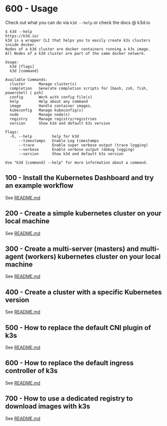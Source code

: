 # 600 - Usage

Check out what you can do via ```k3d --help``` or check the docs @ k3d.io

```
$ k3d --help
https://k3d.io/
k3d is a wrapper CLI that helps you to easily create k3s clusters inside docker.
Nodes of a k3d cluster are docker containers running a k3s image.
All Nodes of a k3d cluster are part of the same docker network.

Usage:
  k3d [flags]
  k3d [command]

Available Commands:
  cluster      Manage cluster(s)
  completion   Generate completion scripts for [bash, zsh, fish, powershell | psh]
  config       Work with config file(s)
  help         Help about any command
  image        Handle container images.
  kubeconfig   Manage kubeconfig(s)
  node         Manage node(s)
  registry     Manage registry/registries
  version      Show k3d and default k3s version

Flags:
  -h, --help         help for k3d
      --timestamps   Enable Log timestamps
      --trace        Enable super verbose output (trace logging)
      --verbose      Enable verbose output (debug logging)
      --version      Show k3d and default k3s version

Use "k3d [command] --help" for more information about a command.
```

## 100 - Install the Kubernetes Dashboard and try an example workflow

See [README.md](./100/README.md)

## 200 - Create a simple kubernetes cluster on your local machine

See [README.md](./200/README.md)

## 300 - Create a multi-server (masters) and multi-agent (workers) kubernetes cluster on your local machine

See [README.md](./300/README.md)

## 400 - Create a cluster with a specific Kubernetes version

See [README.md](./400/README.md)

## 500 - How to replace the default CNI plugin of k3s

See [README.md](./500/README.md)

## 600 - How to replace the default ingress controller of k3s

See [README.md](./600/README.md)

## 700 - How to use a dedicated registry to download images with k3s

See [README.md](./700/README.md)
